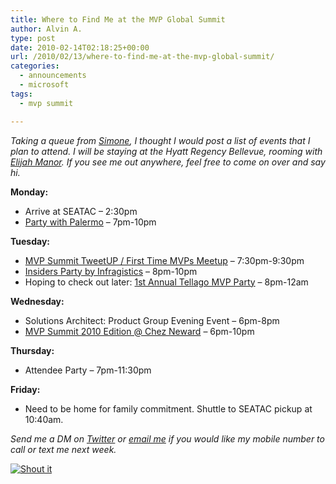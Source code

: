 ```yaml
---
title: Where to Find Me at the MVP Global Summit
author: Alvin A.
type: post
date: 2010-02-14T02:18:25+00:00
url: /2010/02/13/where-to-find-me-at-the-mvp-global-summit/
categories:
  - announcements
  - microsoft
tags:
  - mvp summit

---
```

_Taking a queue from [Simone][1], I thought I would post a list of events that I plan to attend. I will be staying at the Hyatt Regency Bellevue, rooming with [Elijah Manor][2]. If you see me out anywhere, feel free to come on over and say hi._

**Monday:**

  * Arrive at SEATAC &#8211; 2:30pm 
  * [Party with Palermo][3] &#8211; 7pm-10pm 

**Tuesday:**

  * [MVP Summit TweetUP / First Time MVPs Meetup][4] &#8211; 7:30pm-9:30pm 
  * [Insiders Party by Infragistics][5] &#8211; 8pm-10pm 
  * Hoping to check out later: [1st Annual Tellago MVP Party][6] &#8211; 8pm-12am 

**Wednesday:**

  * Solutions Architect: Product Group Evening Event &#8211; 6pm-8pm
  * [MVP Summit 2010 Edition @ Chez Neward][7] &#8211; 6pm-10pm 

**Thursday:**

  * Attendee Party &#8211; 7pm-11:30pm 

**Friday:**

  * Need to be home for family commitment. Shuttle to SEATAC pickup at 10:40am. 

_Send me a DM on [Twitter][8] or [email me][9] if you would like my mobile number to call or text me next week._

<div class="wlWriterHeaderFooter" style="margin:0px; padding:0px 0px 0px 0px;">
  <div class="shoutIt">
    <a rev="vote-for" href="http://dotnetshoutout.com/Submit?url=http%3a%2f%2fwww.alvinashcraft.com%2f2010%2f02%2f13%2fwhere-to-find-me-at-the-mvp-global-summit%2f&title=Where+to+Find+Me+at+the+MVP+Global+Summit"><img decoding="async" alt="Shout it" src="http://dotnetshoutout.com/image.axd?url=https://morningdew-bpc6g3a0fgaxdxcu.eastus2-01.azurewebsites.net/2010/02/13/where-to-find-me-at-the-mvp-global-summit/" style="border:0px" /></a>
  </div>
</div>

 [1]: http://codeclimber.net.nz/archive/2010/02/12/where-ill-be-during-the-mvp-summit.aspx
 [2]: http://elijahmanor.com/
 [3]: http://partywithpalermo.eventbrite.com/
 [4]: http://tweetvite.com/event/MVP10Tweetup
 [5]: http://insiders.eventbrite.com/
 [6]: http://www.facebook.com/event.php?eid=292655404085
 [7]: http://www.mvpsummitevents.com/EventInfo.aspx?EventId=13
 [8]: http://twitter.com/alvinashcraft
 [9]: https://morningdew-bpc6g3a0fgaxdxcu.eastus2-01.azurewebsites.net/about-2/